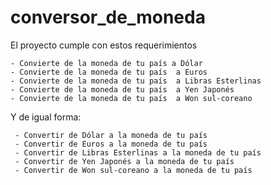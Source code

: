# conversor_de_moneda
El proyecto cumple con estos requerimientos

    - Convierte de la moneda de tu país a Dólar
    - Convierte de la moneda de tu país  a Euros
    - Convierte de la moneda de tu país  a Libras Esterlinas
    - Convierte de la moneda de tu país  a Yen Japonés
    - Convierte de la moneda de tu país  a Won sul-coreano
    
Y de igual forma:
    
     - Convertir de Dólar a la moneda de tu país
     - Convertir de Euros a la moneda de tu país
     - Convertir de Libras Esterlinas a la moneda de tu país
     - Convertir de Yen Japonés a la moneda de tu país
     - Convertir de Won sul-coreano a la moneda de tu país
